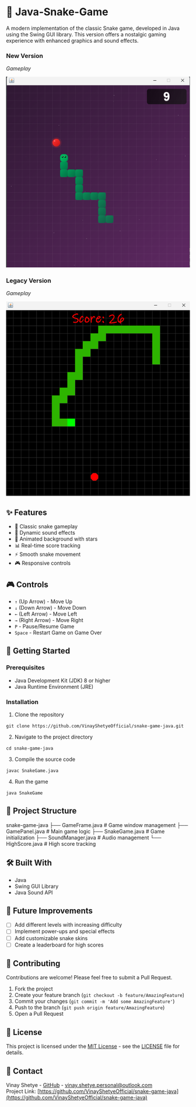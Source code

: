 # 🐍 Java-Snake-Game

A modern implementation of the classic Snake game, developed in Java using the Swing GUI library. This version offers a nostalgic gaming experience with enhanced graphics and sound effects.

### New Version

_Gameplay_

![Gameplay1](gameplay1.png)

### Legacy Version

_Gameplay_

![Gameplay2](gameplay2.png)

## ✨ Features

- 🐍 Classic snake gameplay
- 🎵 Dynamic sound effects
- 🌟 Animated background with stars
- 📊 Real-time score tracking
- ⚡ Smooth snake movement
- 🎮 Responsive controls

## 🎮 Controls

- `↑` (Up Arrow) - Move Up
- `↓` (Down Arrow) - Move Down
- `←` (Left Arrow) - Move Left
- `→` (Right Arrow) - Move Right
- `P` - Pause/Resume Game
- `Space` - Restart Game on Game Over

## 🚀 Getting Started

### Prerequisites

- Java Development Kit (JDK) 8 or higher
- Java Runtime Environment (JRE)

### Installation

1. Clone the repository

```
git clone https://github.com/VinayShetyeOfficial/snake-game-java.git
```

2. Navigate to the project directory

```
cd snake-game-java
```

3. Compile the source code

```
javac SnakeGame.java
```

4. Run the game

```
java SnakeGame
```

## 📁 Project Structure

snake-game-java
├── GameFrame.java # Game window management
├── GamePanel.java # Main game logic
├── SnakeGame.java # Game initialization
├── SoundManager.java # Audio management
└── HighScore.java # High score tracking

## 🛠️ Built With

- Java
- Swing GUI Library
- Java Sound API

## 🎯 Future Improvements

- [ ] Add different levels with increasing difficulty
- [ ] Implement power-ups and special effects
- [ ] Add customizable snake skins
- [ ] Create a leaderboard for high scores

## 🤝 Contributing

Contributions are welcome! Please feel free to submit a Pull Request.

1. Fork the project
2. Create your feature branch (`git checkout -b feature/AmazingFeature`)
3. Commit your changes (`git commit -m 'Add some AmazingFeature'`)
4. Push to the branch (`git push origin feature/AmazingFeature`)
5. Open a Pull Request

## 📝 License

This project is licensed under the [MIT License](./LICENSE) - see the [LICENSE](./LICENSE) file for details.

## 📧 Contact

Vinay Shetye - [GitHub](https://github.com/VinayShetyeOfficial) - vinay.shetye.personal@outlook.com  
Project Link: [https://github.com/VinayShetyeOfficial/snake-game-java](https://github.com/VinayShetyeOfficial/snake-game-java)

